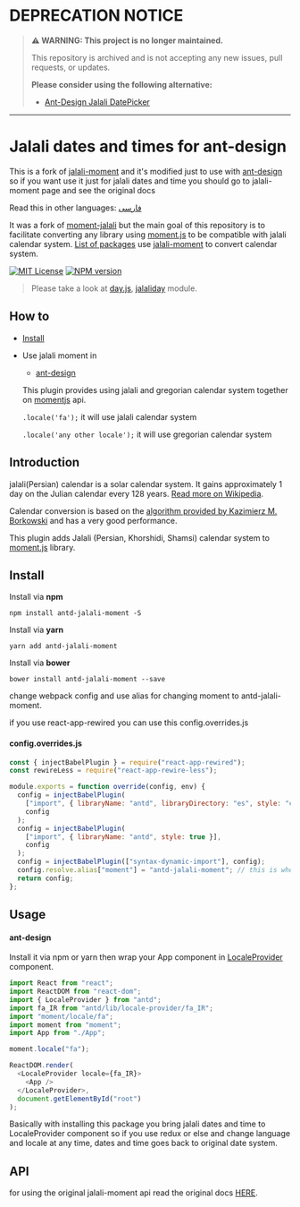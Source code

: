 # DEPRECATION NOTICE

> **⚠️ WARNING: This project is no longer maintained.**
>
> This repository is archived and is not accepting any new issues, pull requests, or updates.
> 
> **Please consider using the following alternative:**
> - [Ant-Design Jalali DatePicker](https://github.com/saeedrahimi/antd-jalali)

---

# Jalali dates and times for ant-design

This is a fork of [jalali-moment](https://github.com/fingerpich/jalali-moment) and it's modified just to use with [ant-design](https://github.com/ant-design/ant-design) so if you want use it just for jalali dates and time you should go to jalali-moment page and see the original docs

Read this in other languages: [فارسی](./README.fa.md)

It was a fork of [moment-jalali](https://github.com/jalaali/moment-jalaali) but the main goal of this repository is to facilitate converting any library using [moment.js](https://momentjs.com/) to be compatible with jalali calendar system.
[List of packages](https://www.npmjs.com/browse/depended/jalali-moment) use [jalali-moment](https://github.com/fingerpich/jalali-moment) to convert calendar system.

[![MIT License][license-image]][license-url]
[![NPM version][npm-version-image]][npm-url]

> Please take a look at [day.js](https://github.com/iamkun/dayjs), [jalaliday](https://github.com/alibaba-aero/jalaliday) module.

## How to

- [Install](#install)
- Use jalali moment in

  - [ant-design](#ant-design)

  This plugin provides using jalali and gregorian calendar system together
  on [momentjs](https://momentjs.com/docs/) api.

  `.locale('fa');` it will use jalali calendar system

  `.locale('any other locale');` it will use gregorian calendar system

## Introduction

jalali(Persian) calendar is a solar calendar system. It gains approximately 1 day on the Julian calendar every 128 years. [Read more on Wikipedia](http://en.wikipedia.org/wiki/Jalali_calendar).

Calendar conversion is based on the [algorithm provided by Kazimierz M. Borkowski](http://www.astro.uni.torun.pl/~kb/Papers/EMP/PersianC-EMP.htm) and has a very good performance.

This plugin adds Jalali (Persian, Khorshidi, Shamsi) calendar system to [moment.js](http://momentjs.com) library.

## Install

Install via **npm**

```shell
npm install antd-jalali-moment -S
```

Install via **yarn**

```shell
yarn add antd-jalali-moment
```

Install via **bower**

```shell
bower install antd-jalali-moment --save
```

change webpack config and use alias for changing moment to antd-jalali-moment.

if you use react-app-rewired you can use this config.overrides.js

#### config.overrides.js

```js
const { injectBabelPlugin } = require("react-app-rewired");
const rewireLess = require("react-app-rewire-less");

module.exports = function override(config, env) {
  config = injectBabelPlugin(
    ["import", { libraryName: "antd", libraryDirectory: "es", style: "css" }],
    config
  );
  config = injectBabelPlugin(
    ["import", { libraryName: "antd", style: true }],
    config
  );
  config = injectBabelPlugin(["syntax-dynamic-import"], config);
  config.resolve.alias["moment"] = "antd-jalali-moment"; // this is where we use alias
  return config;
};
```

## Usage

#### ant-design

Install it via npm or yarn then wrap your App component in [LocaleProvider](https://ant.design/components/locale-provider/) component.

```js
import React from "react";
import ReactDOM from "react-dom";
import { LocaleProvider } from "antd";
import fa_IR from "antd/lib/locale-provider/fa_IR";
import "moment/locale/fa";
import moment from "moment";
import App from "./App";

moment.locale("fa");

ReactDOM.render(
  <LocaleProvider locale={fa_IR}>
    <App />
  </LocaleProvider>,
  document.getElementById("root")
);
```

Basically with installing this package you bring jalali dates and time to LocaleProvider component so if you use redux or else and change language and locale at any time, dates and time goes back to original date system.

## API

for using the original jalali-moment api read the original docs [HERE](https://github.com/fingerpich/jalali-moment).

[license-image]: http://img.shields.io/badge/license-MIT-blue.svg?style=flat
[license-url]: LICENSE
[npm-url]: https://npmjs.org/package/antd-jalali-moment
[npm-version-image]: http://img.shields.io/npm/v/antd-jalali-moment.svg?style=flat
